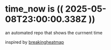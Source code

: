 # time_now is (( 2025-05-08T23:00:00.338Z ))

an automated repo that shows the currnent time

inspired by [breakingheatmap](https://github.com/breakingheatmap/breakingheatmap)
